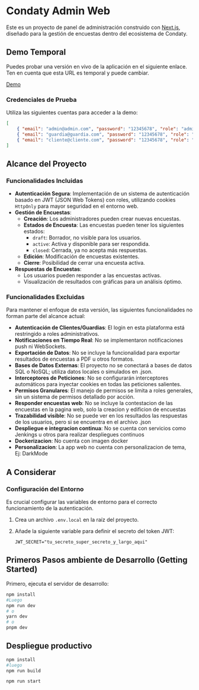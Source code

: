 # Condaty Admin Web

Este es un proyecto de panel de administración construido con [Next.js](https://nextjs.org), diseñado para la gestión de encuestas dentro del ecosistema de Condaty.
## Demo Temporal

Puedes probar una versión en vivo de la aplicación en el siguiente enlace. Ten en cuenta que esta URL es temporal y puede cambiar.

[Demo](https://74f128f1c568.ngrok-free.app/)

### Credenciales de Prueba

Utiliza las siguientes cuentas para acceder a la demo:

```json
[
    { "email": "admin@admin.com", "password": "12345678", "role": "admin" },
    { "email": "guardia@guardia.com", "password": "12345678", "role": "guard" },
    { "email": "cliente@cliente.com", "password": "12345678", "role": "resident" }
]
```

## Alcance del Proyecto

### Funcionalidades Incluidas

-   **Autenticación Segura**: Implementación de un sistema de autenticación basado en JWT (JSON Web Tokens) con roles, utilizando cookies `HttpOnly` para mayor seguridad en el entorno web.
-   **Gestión de Encuestas**:
    -   **Creación**: Los administradores pueden crear nuevas encuestas.
    -   **Estados de Encuesta**: Las encuestas pueden tener los siguientes estados:
        -   `draft`: Borrador, no visible para los usuarios.
        -   `active`: Activa y disponible para ser respondida.
        -   `closed`: Cerrada, ya no acepta más respuestas.
    -   **Edición**: Modificación de encuestas existentes.
    -   **Cierre**: Posibilidad de cerrar una encuesta activa.
-   **Respuestas de Encuestas**:
    -   Los usuarios pueden responder a las encuestas activas.
    -   Visualización de resultados con gráficas para un análisis óptimo.

### Funcionalidades Excluidas

Para mantener el enfoque de esta versión, las siguientes funcionalidades no forman parte del alcance actual:

-   **Autenticación de Clientes/Guardias**: El login en esta plataforma está restringido a roles administrativos.
-   **Notificaciones en Tiempo Real**: No se implementaron notificaciones push ni WebSockets.
-   **Exportación de Datos**: No se incluye la funcionalidad para exportar resultados de encuestas a PDF u otros formatos.
-   **Bases de Datos Externas**: El proyecto no se conectará a bases de datos SQL o NoSQL; utiliza datos locales o simulados en .json.
-   **Interceptores de Peticiones**: No se configurarán interceptores automáticos para inyectar cookies en todas las peticiones salientes.
-   **Permisos Granulares**: El manejo de permisos se limita a roles generales, sin un sistema de permisos detallado por acción.
-   **Responder encuestas web**: No se incluye la contestacion de las encuestas en la pagina web, solo la creacion y edificion de encuestas 
-   **Trazabilidad visible**: No se puede ver en los resultados las respuestas de los usuarios, pero si se encuentra en el archivo .json
-   **Despliegue e integracion continua**: No se cuenta con servicios como Jenkings u otros para realizar despliegues continuos
-   **Dockerizacion**: No cuenta con imagen docker
-   **Personalizacion**: La app web no cuenta con personalizacion de tema, Ej: DarkMode
## A Considerar

### Configuración del Entorno

Es crucial configurar las variables de entorno para el correcto funcionamiento de la autenticación.

1.  Crea un archivo `.env.local` en la raíz del proyecto.
2.  Añade la siguiente variable para definir el secreto del token JWT:

    ```env
    JWT_SECRET="tu_secreto_super_secreto_y_largo_aqui"
    ```

## Primeros Pasos ambiente de Desarrollo (Getting Started)

Primero, ejecuta el servidor de desarrollo:

```bash
npm install
#Luego
npm run dev
# o
yarn dev
# o
pnpm dev
```

## Despliegue productivo
```bash
npm install
#luego
npm run build

npm run start
